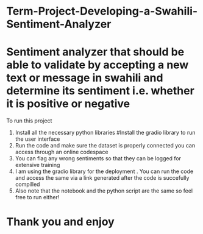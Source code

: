 # Term-Project-Developing-a-Swahili-Sentiment-Analyzer
# Sentiment analyzer that should be able to validate by accepting a new text or message in swahili and determine its sentiment i.e. whether it is positive or negative
To run this project
1. Install all the necessary python libraries #Install the gradio library to run the user interface
2. Run the code and make sure the dataset is properly connected you can access through an online codespace 
3. You can flag any wrong sentiments so that they can be logged for extensive training
4. I am using the gradio library for the deployment . You can run the code and access the same via a link generated after the code is succefully compilled
5. Also note that the notebook and the python script are the same so feel free to run either!
# Thank you and enjoy

